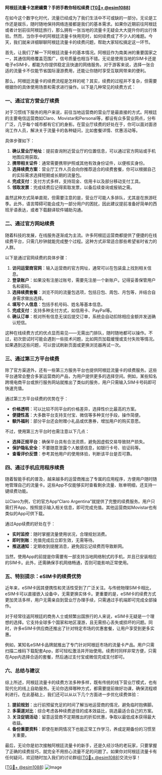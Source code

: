 **阿根廷流量卡怎麽續費？手把手教你轻松续费 [[TG💪+ @esim1088](https://t.me/s/esim1088)]**

在如今这个数字化时代，流量已经成为了我们生活中不可或缺的一部分。无论是工作还是娱乐，随时随地保持网络连接都是我们的基本需求。如果你近期前往阿根廷或者计划前往阿根廷旅行，那么拥有一张当地的流量卡无疑会大大提升你的出行体验。然而，当你手中的阿根廷流量卡快用完时，如何续费成了不少人的难题。今天，我们就来详细聊聊阿根廷流量卡的续费问题，帮助大家轻松搞定这一环节。

首先，让我们了解一下阿根廷流量卡的基本情况。阿根廷作为南美洲的重要国家之一，其通信网络覆盖范围广，信号质量也相当不错。无论是使用当地的SIM卡还是电子eSIM卡，都能为你提供稳定且快速的网络服务。对于游客来说，选择一张合适的流量卡不仅能节省国际漫游费用，还能让你随时享受互联网带来的便利。

那么，阿根廷流量卡的续费流程是怎样的呢？其实，续费的过程并不复杂，但需要根据你的具体使用场景和需求进行操作。以下是几种常见的续费方式：

### 一、通过官方营业厅续费

对于习惯线下服务的用户来说，前往当地运营商的营业厅是最直接的方式。阿根廷的主要电信运营商如Claro、Movistar和Personal等，都设有众多营业网点，分布广泛，几乎每个城市都有它们的身影。在营业厅续费的好处在于，你可以面对面咨询工作人员，解决关于流量卡的各种疑问，比如套餐详情、优惠活动等。

具体步骤如下：
1. **确认营业厅地址**：提前查询附近营业厅的位置信息，可以通过官方网站或手机地图应用获取。
2. **携带相关证件**：通常需要携带护照或其他有效身份证件，以便核实身份。
3. **选择续费方案**：营业厅工作人员会向你推荐适合的续费套餐，你可以根据自己的实际需求选择短期或长期的流量包。
4. **完成支付**：支付方式多样，支持现金、信用卡以及部分移动支付工具。
5. **领取发票**：完成续费后记得索取发票，以备后续查询或报销之需。

虽然这种方式简单直观，但需要注意的是，营业厅可能人多排队，尤其是在旅游旺季。此外，语言障碍可能会成为一部分用户的困扰，因此建议提前准备好简单的西班牙语表达，或者下载翻译软件辅助沟通。

### 二、通过官方网站续费

随着科技的发展，在线服务逐渐成为主流。许多阿根廷运营商都提供了便捷的在线续费平台，只需几秒钟就能完成整个过程。这种方式非常适合那些希望省时省力的人群。

以下是通过官网续费的具体步骤：
1. **访问运营商官网**：输入运营商的官方网址，通常可以在包装盒上找到相关信息。
2. **登录账户**：如果没有注册过账号，需要先注册一个新账户。记得妥善保管用户名和密码。
3. **选择续费套餐**：浏览不同的流量包选项，包括日包、周包、月包等，并结合自身需求做出选择。
4. **填写个人信息**：包括手机号码、姓名等基本信息。
5. **完成支付**：支持多种支付方式，如信用卡、PayPal等。
6. **确认订单**：核对所有信息无误后提交订单，系统会自动扣除相应金额并发送确认短信。

这种在线续费方式的优点显而易见——无需出门排队，随时随地都可以操作。不过，初次尝试时可能会遇到一些技术问题，比如网页加载缓慢或支付失败等情况。如果遇到这些问题，可以尝试刷新页面或更换浏览器再试一次。

### 三、通过第三方平台续费

除了官方渠道外，还有一些第三方服务平台也提供阿根廷流量卡的续费服务。这些平台通常会整合多家运营商的产品，为用户提供更多的选择空间。例如，某些知名跨境电商平台或旅行服务网站就推出了类似的服务，用户只需输入SIM卡号码即可快速充值。

通过第三方平台续费的优势在于：
- **价格透明**：可以比较不同平台的价格差异，选择性价比最高的方案。
- **便捷性高**：大多数平台支持支付宝、微信等多种支付手段，操作简便。
- **额外福利**：部分平台还会附赠小礼品或优惠券，增加用户的购买意愿。

不过，使用第三方平台时也需注意以下几点：
- **选择正规平台**：确保平台具有合法资质，避免因虚假交易导致财产损失。
- **保护隐私安全**：不要随意泄露个人敏感信息，如银行卡号、验证码等。
- **查看评价反馈**：参考其他用户的使用体验，判断该平台是否可靠。

### 四、通过手机应用程序续费

随着智能手机的普及，越来越多的运营商推出了专属的应用程序，方便用户随时随地管理自己的流量卡。这些App不仅能够实时查看剩余流量、账单明细，还支持一键续费功能。

以Claro为例，它的官方App“Claro Argentina”就提供了完整的续费服务。用户只需打开App，按照提示输入相关信息，即可完成充值。其他运营商如Movistar也有类似的App可供下载。

通过App续费的好处在于：
- **实时监控**：随时掌握流量使用状况，合理规划消费。
- **即时到账**：充值完成后立即生效，无需等待。
- **推送通知**：定期收到提醒消息，避免因忘记续费而导致断网。

当然，使用App的前提是你需要有一部支持当地网络制式的手机，并且已安装相应的SIM卡。此外，还需确保手机网络畅通，否则可能影响正常使用。

### 五、特别提示：eSIM卡的续费优势

近年来，eSIM卡因其便携性和灵活性受到了广泛关注。与传统物理SIM卡相比，eSIM卡可以直接嵌入设备中，无需更换实体卡。更重要的是，eSIM卡的续费方式更加灵活多样，用户无需亲自到营业厅办理手续，只需通过手机端即可完成全部操作。

对于经常往返阿根廷的商务人士或频繁出国旅行的人来说，eSIM卡无疑是一个理想的选择。它支持全球多个国家和地区漫游，且无需担心丢失或损坏的问题。同时，许多eSIM卡供应商还推出了针对特定市场的优惠套餐，让用户享受到更多实惠。

例如，某知名eSIM卡品牌就推出了专门针对阿根廷市场的流量卡产品。用户只需扫描二维码下载配套App，即可轻松激活并开始使用。续费时同样非常方便，只需在App内选择合适的套餐，然后通过支付宝或微信完成支付即可。

### 六、总结与建议

综上所述，阿根廷流量卡的续费方法多种多样，既有传统的线下营业厅模式，也有现代化的线上自助服务。无论你选择哪种方式，都需要提前做好功课，确保流程顺利进行。在此基础上，我们还可以从以下几个方面进一步优化续费体验：

1. **提前规划**：出行前预留充足的时间了解当地运营商的情况，避免临时抱佛脚。
2. **多渠道对比**：综合考虑各种续费途径的成本效益比，挑选最适合自己的方案。
3. **关注促销活动**：留意运营商不定期推出的折扣优惠，争取以最低成本获得最大收益。
4. **备份重要资料**：即使在断网情况下也能正常工作学习，养成定期备份的习惯至关重要。

最后，无论你是初次接触阿根廷流量卡的新手，还是久经沙场的老玩家，只要掌握了正确的续费技巧，就完全不用担心流量不足的问题了。如果你对阿根廷流量卡有任何疑问，欢迎随时加入我们的讨论群组[[TG💪+ @esim1088](https://t.me/s/esim1088)]交流分享！

[[TG💪+ @esim1088](https://t.me/s/esim1088)] ![Image](https://i.postimg.cc/4NQfJmqS/Snipaste-2025-05-13-00-14-12.png)